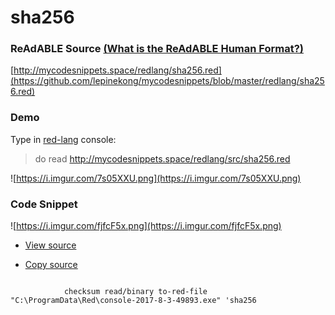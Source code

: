 
# sha256


### ReAdABLE Source [(What is the ReAdABLE Human Format?)](http://readablehumanformat.com)

[http://mycodesnippets.space/redlang/sha256.red](https://github.com/lepinekong/mycodesnippets/blob/master/redlang/sha256.red)


### Demo

Type in [red-lang](https://www.red-lang.org/p/download.html) console: 
>do read http://mycodesnippets.space/redlang/src/sha256.red

![https://i.imgur.com/7s05XXU.png](https://i.imgur.com/7s05XXU.png)
                    

### Code Snippet

![https://i.imgur.com/fjfcF5x.png](https://i.imgur.com/fjfcF5x.png)
                    
- [View source](https://github.com/lepinekong/mycodesnippets/blob/master/redlang/src/sha256.red)
                        
- [Copy source](https://raw.githubusercontent.com/lepinekong/mycodesnippets/master/redlang/src/sha256.red)
                        


```red

            checksum read/binary to-red-file "C:\ProgramData\Red\console-2017-8-3-49893.exe" 'sha256
        
```


